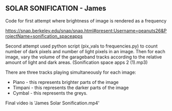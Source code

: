 SOLAR SONIFICATION - James
---------------

Code for first attempt where brightness of image is rendered as a frequency

https://snap.berkeley.edu/snap/snap.html#present:Username=peanuts26&ProjectName=sonification_spaceapps

Second attempt used python script (pix_vals to frequencies.py) to count number of dark pixels and number of light pixels in an image. Then for each image, vary the volume of the garageband tracks according to the relative amount of light and dark areas. (Sonification space apps 2 (1).mp3)

There are three tracks playing simultaneously for each image:

* Piano - this represents brighter parts of the image
* Timpani - this represents the darker parts of the image
* Cymbal - this represents the greys.

Final video is 'James Solar Sonification.mp4'




